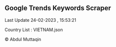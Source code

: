 

## Google Trends Keywords Scraper 
 
Last Update 24-02-2023 , 15:53:21

Country List :
VIETNAM.json



© Abdul Muttaqin 
